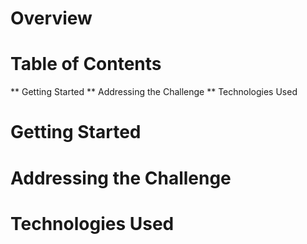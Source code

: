 # Overview


# Table of Contents 
** Getting Started
** Addressing the Challenge
** Technologies Used

# Getting Started


# Addressing the Challenge


# Technologies Used


